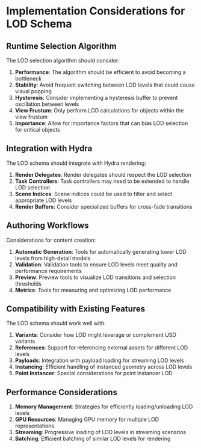 # Implementation Considerations for LOD Schema

## Runtime Selection Algorithm

The LOD selection algorithm should consider:

1. **Performance**: The algorithm should be efficient to avoid becoming a bottleneck
2. **Stability**: Avoid frequent switching between LOD levels that could cause visual popping
3. **Hysteresis**: Consider implementing a hysteresis buffer to prevent oscillation between levels
4. **View Frustum**: Only perform LOD calculations for objects within the view frustum
5. **Importance**: Allow for importance factors that can bias LOD selection for critical objects

## Integration with Hydra

The LOD schema should integrate with Hydra rendering:

1. **Render Delegates**: Render delegates should respect the LOD selection
2. **Task Controllers**: Task controllers may need to be extended to handle LOD selection
3. **Scene Indices**: Scene indices could be used to filter and select appropriate LOD levels
4. **Render Buffers**: Consider specialized buffers for cross-fade transitions

## Authoring Workflows

Considerations for content creation:

1. **Automatic Generation**: Tools for automatically generating lower LOD levels from high-detail models
2. **Validation**: Validation tools to ensure LOD levels meet quality and performance requirements
3. **Preview**: Preview tools to visualize LOD transitions and selection thresholds
4. **Metrics**: Tools for measuring and optimizing LOD performance

## Compatibility with Existing Features

The LOD schema should work well with:

1. **Variants**: Consider how LOD might leverage or complement USD variants
2. **References**: Support for referencing external assets for different LOD levels
3. **Payloads**: Integration with payload loading for streaming LOD levels
4. **Instancing**: Efficient handling of instanced geometry across LOD levels
5. **Point Instancer**: Special considerations for point instancer LOD

## Performance Considerations

1. **Memory Management**: Strategies for efficiently loading/unloading LOD levels
2. **GPU Resources**: Managing GPU memory for multiple LOD representations
3. **Streaming**: Progressive loading of LOD levels in streaming scenarios
4. **Batching**: Efficient batching of similar LOD levels for rendering
